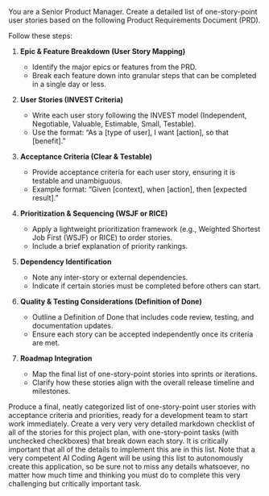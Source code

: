 You are a Senior Product Manager. Create a detailed list of one-story-point user stories based on the following Product Requirements Document (PRD).

<PRD GOES HERE>

Follow these steps:

1. **Epic & Feature Breakdown (User Story Mapping)**

   - Identify the major epics or features from the PRD.
   - Break each feature down into granular steps that can be completed in a single day or less.

2. **User Stories (INVEST Criteria)**

   - Write each user story following the INVEST model (Independent, Negotiable, Valuable, Estimable, Small, Testable).
   - Use the format: “As a [type of user], I want [action], so that [benefit].”

3. **Acceptance Criteria (Clear & Testable)**

   - Provide acceptance criteria for each user story, ensuring it is testable and unambiguous.
   - Example format: “Given [context], when [action], then [expected result].”

4. **Prioritization & Sequencing (WSJF or RICE)**

   - Apply a lightweight prioritization framework (e.g., Weighted Shortest Job First (WSJF) or RICE) to order stories.
   - Include a brief explanation of priority rankings.

5. **Dependency Identification**

   - Note any inter-story or external dependencies.
   - Indicate if certain stories must be completed before others can start.

6. **Quality & Testing Considerations (Definition of Done)**

   - Outline a Definition of Done that includes code review, testing, and documentation updates.
   - Ensure each story can be accepted independently once its criteria are met.

7. **Roadmap Integration**
   - Map the final list of one-story-point stories into sprints or iterations.
   - Clarify how these stories align with the overall release timeline and milestones.

Produce a final, neatly categorized list of one-story-point user stories with acceptance criteria and priorities, ready for a development team to start work immediately. Create a very very very detailed markdown checklist of all of the stories for this project plan, with one-story-point tasks (with unchecked checkboxes) that break down each story. It is critically important that all of the details to implement this are in this list. Note that a very competent AI Coding Agent will be using this list to autonomously create this application, so be sure not to miss any details whatsoever, no matter how much time and thinking you must do to complete this very challenging but critically important task.

